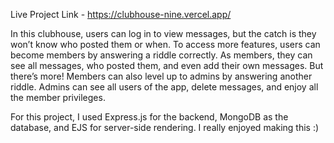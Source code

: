 Live Project Link - https://clubhouse-nine.vercel.app/

In this clubhouse, users can log in to view messages, but the catch is they won’t know who posted them or when.
To access more features, users can become members by answering a riddle correctly. 
As members, they can see all messages, who posted them, and even add their own messages.
But there’s more! Members can also level up to admins by answering another riddle. 
Admins can see all users of the app, delete messages, and enjoy all the member privileges.

For this project, I used Express.js for the backend, MongoDB as the database, and EJS for server-side rendering.
I really enjoyed making this :)
